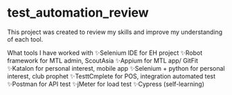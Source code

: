 # test_automation_review
This project was created to review my skills and improve my understanding of each tool.

What tools I have worked with
✨Selenium IDE for EH project
✨Robot framework for MTL admin, ScoutAsia 
✨Appium for MTL app/ GitFit
✨Katalon for personal interest, mobile app
✨Selenium + python for personal interest, club prophet
✨TesttCmplete for POS, integration automated test
✨Postman for API test
✨jMeter for load test
✨Cypress (self-learning)
